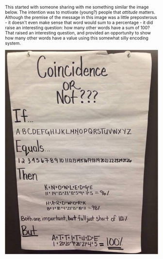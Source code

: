 This started with someone sharing with me something similar the image below.  The intention was to motivate (young?) people that *attitude* matters.  Although the premise of the message in this image was a little preposterous - it doesn't even make sense that word would sum to a percentage - it did raise an interesting question: how many other words have a sum of 100?  That raised an interesting question, and provided an opportunity to show how many other words have a value using this somewhat silly encoding system.

<p align="center"><img src="./Words_01.jpg"></p>
